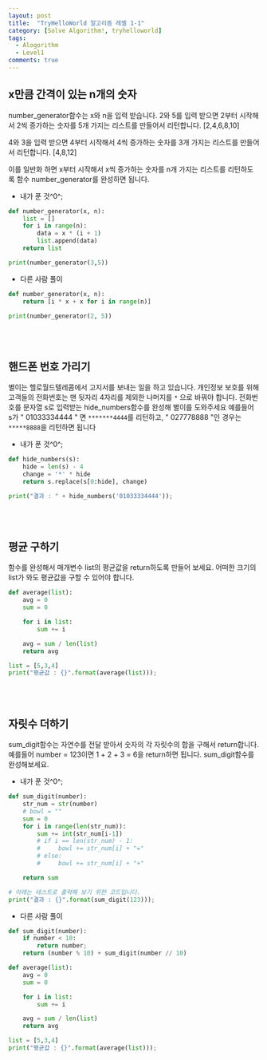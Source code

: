 ```yaml
---
layout: post
title:  "TryHelloWorld 알고리즘 레벨 1-1"
category: [Solve Algorithm!, tryhelloworld]
tags:
  - Alogorithm
  - Level1
comments: true
---
```


## x만큼 간격이 있는 n개의 숫자
number_generator함수는 x와 n을 입력 받습니다.
2와 5를 입력 받으면 2부터 시작해서 2씩 증가하는 숫자를 5개 가지는 리스트를 만들어서 리턴합니다.
[2,4,6,8,10]

4와 3을 입력 받으면 4부터 시작해서 4씩 증가하는 숫자를 3개 가지는 리스트를 만들어서 리턴합니다.
[4,8,12]

이를 일반화 하면 x부터 시작해서 x씩 증가하는 숫자를 n개 가지는 리스트를 리턴하도록 함수 number_generator를 완성하면 됩니다.

- 내가 푼 것^0^;

```python
def number_generator(x, n):
    list = []
    for i in range(n):
        data = x * (i + 1)
        list.append(data)
    return list

print(number_generator(3,5))
```

- 다른 사람 풀이

```python
def number_generator(x, n):
    return [i * x + x for i in range(n)]

print(number_generator(2, 5))
```

<br><br>
## 핸드폰 번호 가리기

별이는 헬로월드텔레콤에서 고지서를 보내는 일을 하고 있습니다. 개인정보 보호를 위해 고객들의 전화번호는 맨 뒷자리 4자리를 제외한 나머지를 ` * ` 으로 바꿔야 합니다.
전화번호를 문자열 s로 입력받는 hide_numbers함수를 완성해 별이를 도와주세요
예를들어 s가 " 01033334444 " 면 ` *******4444 `를 리턴하고, " 027778888 "인 경우는 ` *****8888 `을 리턴하면 됩니다

- 내가 푼 것^0^;

```python
def hide_numbers(s):
    hide = len(s) - 4
    change = '*' * hide
    return s.replace(s[0:hide], change)

print("결과 : " + hide_numbers('01033334444'));
```

<br><br>
## 평균 구하기
함수를 완성해서 매개변수 list의 평균값을 return하도록 만들어 보세요.
어떠한 크기의 list가 와도 평균값을 구할 수 있어야 합니다.

```python
def average(list):
    avg = 0
    sum = 0

    for i in list:
    	sum += i

    avg = sum / len(list)
    return avg

list = [5,3,4]
print("평균값 : {}".format(average(list)));
```

<br><br>
## 자릿수 더하기
sum_digit함수는 자연수를 전달 받아서 숫자의 각 자릿수의 합을 구해서 return합니다.
예를들어 number = 123이면 1 + 2 + 3 = 6을 return하면 됩니다.
sum_digit함수를 완성해보세요.

- 내가 푼 것^0^;

```python
def sum_digit(number):
    str_num = str(number)
    # bowl = ""
    sum = 0
    for i in range(len(str_num)):
        sum += int(str_num[i-1])
        # if i == len(str_num) - 1:
        #     bowl += str_num[i] + "="
        # else:
        #     bowl += str_num[i] + "+"

    return sum

# 아래는 테스트로 출력해 보기 위한 코드입니다.
print("결과 : {}".format(sum_digit(123)));
```

- 다른 사람 풀이

```python
def sum_digit(number):
    if number < 10:
        return number;
    return (number % 10) + sum_digit(number // 10)
```

```python
def average(list):
    avg = 0
    sum = 0

    for i in list:
    	sum += i

    avg = sum / len(list)
    return avg

list = [5,3,4]
print("평균값 : {}".format(average(list)));
```
